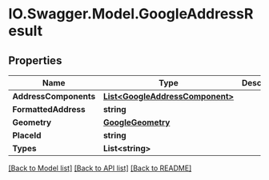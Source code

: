 # IO.Swagger.Model.GoogleAddressResult
## Properties

Name | Type | Description | Notes
------------ | ------------- | ------------- | -------------
**AddressComponents** | [**List&lt;GoogleAddressComponent&gt;**](GoogleAddressComponent.md) |  | [optional] 
**FormattedAddress** | **string** |  | [optional] 
**Geometry** | [**GoogleGeometry**](GoogleGeometry.md) |  | [optional] 
**PlaceId** | **string** |  | [optional] 
**Types** | **List&lt;string&gt;** |  | [optional] 

[[Back to Model list]](../README.md#documentation-for-models) [[Back to API list]](../README.md#documentation-for-api-endpoints) [[Back to README]](../README.md)

